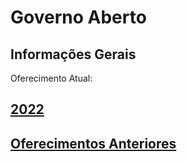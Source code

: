 # Governo Aberto

## Informações Gerais

Oferecimento Atual:

## [2022](https://github.com/governoaberto-usp/ACH3778/blob/main/2022.md)

## [Oferecimentos Anteriores](https://governoaberto-usp.github.io/ACH3778/anteriores)


